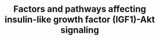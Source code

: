 ---
annotations:
- id: PW:0000168
  parent: signaling pathway
  type: Pathway Ontology
  value: growth factor signaling pathway
- id: PW:0000238
  parent: signaling pathway
  type: Pathway Ontology
  value: insulin-like growth factor signaling pathway
- id: PW:0000003
  parent: signaling pathway
  type: Pathway Ontology
  value: signaling pathway
- id: CL:0000188
  parent: native cell
  type: Cell Type Ontology
  value: cell of skeletal muscle
authors:
- AAR&Co
- AlexanderPico
- Egonw
- Mkutmon
- Khanspers
description: The signaling pathway that involves insulin-like growth factor 1 (IGF1),
  and a variety of other components that affect the pathway, plays an important role
  in the regulation of skeletal muscle growth. The kinase Akt, or protein kinase B
  (PKB), is a central component in the pathway and is involved in both muscle synthesis,
  through mammalian target of rapmycin (mTOR) and glycogen synthase kinase 3B (GSK3B),
  and muscle degradation, through the transcription factors of the FoxO family. The
  pathway also involves several feedback loops such as the negative feedback of S6K,
  phosphorylated by mTORC1, which  inhibits IRS, or the positive feedback of mTORC2,
  which is necessary to maximize the activation of Akt. A variety of other factors
  and pathways also influence the IGF1-Akt signaling pathway at various points. This
  pathway is based on figure 3 from Schiaffino et al.
last-edited: 2016-10-21
organisms:
- Mus musculus
redirect_from:
- /index.php/Pathway:WP3675
- /instance/WP3675
revision: null
schema-jsonld:
- '@context': https://schema.org/
  '@id': https://wikipathways.github.io/pathways/WP3675.html
  '@type': Dataset
  creator:
    '@type': Organization
    name: WikiPathways
  description: The signaling pathway that involves insulin-like growth factor 1 (IGF1),
    and a variety of other components that affect the pathway, plays an important
    role in the regulation of skeletal muscle growth. The kinase Akt, or protein kinase
    B (PKB), is a central component in the pathway and is involved in both muscle
    synthesis, through mammalian target of rapmycin (mTOR) and glycogen synthase kinase
    3B (GSK3B), and muscle degradation, through the transcription factors of the FoxO
    family. The pathway also involves several feedback loops such as the negative
    feedback of S6K, phosphorylated by mTORC1, which  inhibits IRS, or the positive
    feedback of mTORC2, which is necessary to maximize the activation of Akt. A variety
    of other factors and pathways also influence the IGF1-Akt signaling pathway at
    various points. This pathway is based on figure 3 from Schiaffino et al.
  keywords:
  - ''
  - AKT1
  - AMPK
  - ActRIIB
  - 'FoxO '
  - IGF1
  - IGF1rec
  - ILK
  - IRS1
  - Igfbp1
  - Igfbp2
  - Igfbp3
  - Igfbp4
  - Igfbp5
  - Igfbp6
  - Igfbp7
  - Integrin B1
  - JNK
  - MTOR
  - MURF1
  - Myostatin
  - NFKB1
  - PDK1
  - PGC1
  - PLD1
  - PTEN
  - S6K
  - SMAD2
  - SMAD3
  - TNFa
  - TNFrec
  - TWEAK
  - mTORC2
  license: CC0
  name: Factors and pathways affecting insulin-like growth factor (IGF1)-Akt signaling
seo: CreativeWork
title: Factors and pathways affecting insulin-like growth factor (IGF1)-Akt signaling
wpid: WP3675
---